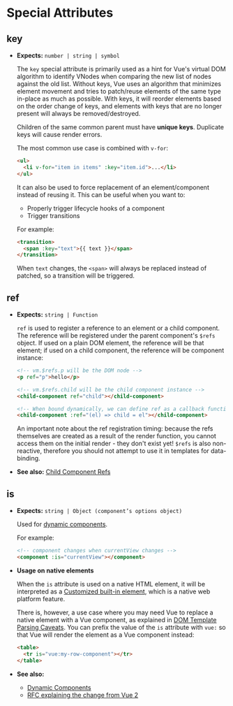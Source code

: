# Special Attributes

## key

- **Expects:** `number | string | symbol`

  The `key` special attribute is primarily used as a hint for Vue's virtual DOM algorithm to identify VNodes when comparing the new list of nodes against the old list. Without keys, Vue uses an algorithm that minimizes element movement and tries to patch/reuse elements of the same type in-place as much as possible. With keys, it will reorder elements based on the order change of keys, and elements with keys that are no longer present will always be removed/destroyed.

  Children of the same common parent must have **unique keys**. Duplicate keys will cause render errors.

  The most common use case is combined with `v-for`:

  ```html
  <ul>
    <li v-for="item in items" :key="item.id">...</li>
  </ul>
  ```

  It can also be used to force replacement of an element/component instead of reusing it. This can be useful when you want to:

  - Properly trigger lifecycle hooks of a component
  - Trigger transitions

  For example:

  ```html
  <transition>
    <span :key="text">{{ text }}</span>
  </transition>
  ```

  When `text` changes, the `<span>` will always be replaced instead of patched, so a transition will be triggered.

## ref

- **Expects:** `string | Function`

  `ref` is used to register a reference to an element or a child component. The reference will be registered under the parent component's `$refs` object. If used on a plain DOM element, the reference will be that element; if used on a child component, the reference will be component instance:

  ```html
  <!-- vm.$refs.p will be the DOM node -->
  <p ref="p">hello</p>

  <!-- vm.$refs.child will be the child component instance -->
  <child-component ref="child"></child-component>

  <!-- When bound dynamically, we can define ref as a callback function, passing the element or component instance explicitly -->
  <child-component :ref="(el) => child = el"></child-component>
  ```

  An important note about the ref registration timing: because the refs themselves are created as a result of the render function, you cannot access them on the initial render - they don't exist yet! `$refs` is also non-reactive, therefore you should not attempt to use it in templates for data-binding.

- **See also:** [Child Component Refs](../guide/component-template-refs.html)

## is

- **Expects:** `string | Object (component’s options object)`

  Used for [dynamic components](../guide/component-dynamic-async.html).

  For example:

  ```html
  <!-- component changes when currentView changes -->
  <component :is="currentView"></component>
  ```

- **Usage on native elements** <Badge text="3.1+" />

  When the `is` attribute is used on a native HTML element, it will be interpreted as a [Customized built-in element](https://html.spec.whatwg.org/multipage/custom-elements.html#custom-elements-customized-builtin-example), which is a native web platform feature.

  There is, however, a use case where you may need Vue to replace a native element with a Vue component, as explained in [DOM Template Parsing Caveats](/guide/component-basics.html#dom-template-parsing-caveats). You can prefix the value of the `is` attribute with `vue:` so that Vue will render the element as a Vue component instead:

  ```html
  <table>
    <tr is="vue:my-row-component"></tr>
  </table>
  ```

- **See also:**
  - [Dynamic Components](../guide/component-dynamic-async.html)
  - [RFC explaining the change from Vue 2](https://github.com/vuejs/rfcs/blob/master/active-rfcs/0027-custom-elements-interop.md#customized-built-in-elements)
